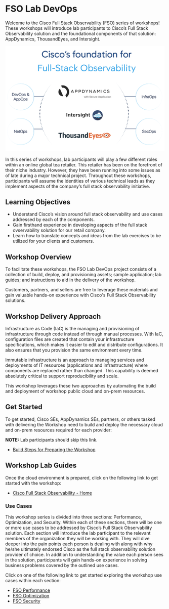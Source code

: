 # FSO Lab DevOps

Welcome to the Cisco Full Stack Observability (FSO) series of workshops! These workshops will introduce 
lab participants to Cisco’s Full Stack Observability solution and the foundational components of that 
solution: AppDynamics, ThousandEyes, and Intersight.

![Cisco's Foundation for Full Stack Observability](./docs/images/fso_solution.png)

In this series of workshops, lab participants will play a few different roles within an online global tea 
retailer. This retailer has been on the forefront of their niche industry. However, they have been running 
into some issues as of late during a major technical project. Throughout these workshops, participants will 
assume the identities of various technical leads as they implement aspects of the company’s full stack 
observability initiative.

## Learning Objectives

-	Understand Cisco’s vision around full stack observability and use cases addressed by each of the components.
-	Gain firsthand experience in developing aspects of the full stack ovservability solution for our retail company.
-	Learn how to translate concepts and ideas from the lab exercises to be utilized for your clients and customers.

## Workshop Overview

To facilitate these workshops, the FSO Lab DevOps project consists of a collection of build, deploy, and 
provisioning assets; sample application; lab guides; and instructions to aid in the delivery of the workshop.  

Customers, partners, and sellers are free to leverage these materials and gain valuable hands-on experience 
with Cisco's Full Stack Observability solutions.

## Workshop Delivery Approach

Infrastructure as Code (IaC) is the managing and provisioning of infrastructure through code instead of 
through manual processes. With IaC, configuration files are created that contain your infrastructure 
specifications, which makes it easier to edit and distribute configurations. It also ensures that you 
provision the same environment every time.  

Immutable infrastructure is an approach to managing services and deployments of IT resources (applications 
and infrastructure) where components are replaced rather than changed. This capability is deemed absolutely 
critical to support reproducibility and scale.  

This workshop leverages these two approaches by automating the build and deployment of workshop public cloud 
and on-prem resources.

## Get Started

To get started, Cisco SEs, AppDynamics SEs, partners, or others tasked with delivering the Workshop need 
to build and deploy the necessary cloud and on-prem resources required for each provider:

**NOTE:** Lab participants should skip this link.

-	[Build Steps for Preparing the Workshop](docs/BUILD_STEPS_FOR_PREPARING_THE_WORKSHOP.md)

## Workshop Lab Guides

Once the cloud environment is prepared, click on the following link to get started with the workshop:

-	[Cisco Full Stack Observability - Home](https://www.fsolabs.net/)

### Use Cases

This workshop series is divided into three sections: Performance, Optimization, and Security. Within each 
of these sections, there will be one or more use cases to be addressed by Cisco’s Full Stack Observability 
solution. Each section will introduce the lab participant to the relevant members of the organization they 
will be working with. They will dive deeper into the pain points each person is dealing with along with why 
he/she ultimately endorsed Cisco as the full stack observability solution provider of choice. In addition 
to understanding the value each person sees in the solution, participants will gain hands-on experience in 
solving business problems covered by the outlined use cases.  

Click on one of the following link to get started exploring the workshop use cases within each section:

-	[FSO Performance](https://performance.fsolabs.net/)
-	[FSO Optimization](https://optimization.fsolabs.net/)
-	[FSO Security](https://security.fsolabs.net/)
